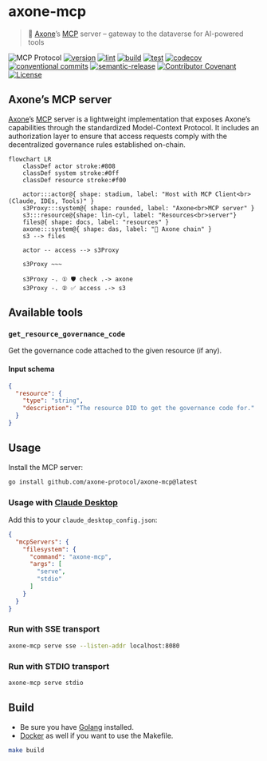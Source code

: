 # axone-mcp

> 🤖 [Axone](https://axone.xyz)’s [MCP](https://modelcontextprotocol.io/introduction) server – gateway to the dataverse for AI-powered tools

![MCP Protocol](https://img.shields.io/badge/MCP-Compatible-green?style=for-the-badge)
[![version](https://img.shields.io/github/v/release/axone-protocol/axone-mcp?style=for-the-badge&logo=github)](https://github.com/axone-protocol/axone-mcp/releases)
[![lint](https://img.shields.io/github/actions/workflow/status/axone-protocol/axone-mcp/lint.yml?branch=main&label=lint&style=for-the-badge&logo=github)](https://github.com/axone-protocol/axone-mcp/actions/workflows/lint.yml)
[![build](https://img.shields.io/github/actions/workflow/status/axone-protocol/axone-mcp/build.yml?branch=main&label=build&style=for-the-badge&logo=github)](https://github.com/axone-protocol/axone-mcp/actions/workflows/build.yml)
[![test](https://img.shields.io/github/actions/workflow/status/axone-protocol/axone-mcp/test.yml?branch=main&label=test&style=for-the-badge&logo=github)](https://github.com/axone-protocol/axone-mcp/actions/workflows/test.yml)
[![codecov](https://img.shields.io/codecov/c/github/axone-protocol/axone-mcp?style=for-the-badge&token=6NL9ICGZQS&logo=codecov)](https://codecov.io/gh/axone-protocol/axone-mcp)
[![conventional commits](https://img.shields.io/badge/Conventional%20Commits-1.0.0-yellow.svg?style=for-the-badge&logo=conventionalcommits)](https://conventionalcommits.org)
[![semantic-release](https://img.shields.io/badge/%20%20%F0%9F%93%A6%F0%9F%9A%80-semantic--release-e10079.svg?style=for-the-badge)](https://github.com/semantic-release/semantic-release)
[![Contributor Covenant](https://img.shields.io/badge/Contributor%20Covenant-2.1-4baaaa.svg?style=for-the-badge)](https://github.com/axone-protocol/.github/blob/main/CODE_OF_CONDUCT.md)
[![License](https://img.shields.io/badge/License-BSD_3--Clause-blue.svg?style=for-the-badge)](https://opensource.org/licenses/BSD-3-Clause)

## Axone’s MCP server

[Axone](https://axone.xyz)’s [MCP](https://modelcontextprotocol.io/introduction) server is a lightweight implementation that
exposes Axone’s capabilities through the standardized Model-Context Protocol. It includes an authorization layer to ensure
that access requests comply with the decentralized governance rules established on-chain.

```mermaid
flowchart LR
    classDef actor stroke:#808
    classDef system stroke:#0ff
    classDef resource stroke:#f00

    actor:::actor@{ shape: stadium, label: "Host with MCP Client<br>(Claude, IDEs, Tools)" }
    s3Proxy:::system@{ shape: rounded, label: "Axone<br>MCP server" }
    s3:::resource@{shape: lin-cyl, label: "Resources<br>server"}
    files@{ shape: docs, label: "resources" }
    axone:::system@{ shape: das, label: "🔗 Axone chain" }
    s3 --> files

    actor -- access --> s3Proxy

    s3Proxy ~~~

    s3Proxy -. ① 🛡️ check .-> axone
    s3Proxy -. ② ✅ access .-> s3
```

## Available tools

### `get_resource_governance_code`

Get the governance code attached to the given resource (if any).

#### Input schema

```json
{
  "resource": {
    "type": "string",
    "description": "The resource DID to get the governance code for."
  }
}
```

## Usage

Install the MCP server:

```sh
go install github.com/axone-protocol/axone-mcp@latest
```

### Usage with [Claude Desktop](https://claude.ai/download)

Add this to your `claude_desktop_config.json`:

```json
{
  "mcpServers": {
    "filesystem": {
      "command": "axone-mcp",
      "args": [
        "serve",
        "stdio"
      ]
    }
  }
}
```

### Run with SSE transport

```sh
axone-mcp serve sse --listen-addr localhost:8080
```

### Run with STDIO transport

```sh
axone-mcp serve stdio
```

## Build

- Be sure you have [Golang](https://go.dev/doc/install) installed.
- [Docker](https://docs.docker.com/engine/install/) as well if you want to use the Makefile.

```sh
make build
```
